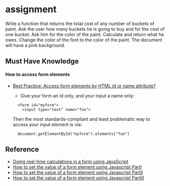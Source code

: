 # assignment
Write a function that returns the total cost of any number of buckets of paint. Ask the user how many buckets he is going to buy and for the cost of one bucket. Ask him for the color of the paint. Calculate and return what he owes. Change the color of the font to the color of the paint. The document will have a pink background.

## Must Have Knowledge
#### How to access form elements
- [Best Practice: Access form elements by HTML id or name attribute?](http://stackoverflow.com/questions/2435525/best-practice-access-form-elements-by-html-id-or-name-attribute)

  - Give your form an id only, and your input a name only:
  ```
    <form id="myform">
      <input type="text" name="foo">
  ```   
  Then the most standards-compliant and least problematic way to access your input element is via:
  ```
    document.getElementById("myform").elements["foo"]
  ``` 

## Reference
- [Doing real-time calculations in a form using JavaScript](http://www.javascript-coder.com/javascript-form/javascript-calculator-script.phtml)
- [How to set the value of a form element using Javascript PartI](http://www.javascript-coder.com/javascript-form/javascript-form-value.phtml)
- [How to set the value of a form element using Javascript PartII](http://www.javascript-coder.com/javascript-form/javascript-set-form-field.phtml)
- [How to set the value of a form element using Javascript PartIII](http://www.javascript-coder.com/javascript-form/javascript-form-value-select.phtml)
